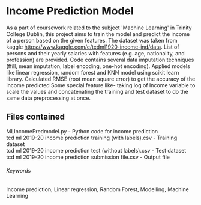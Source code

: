 # Income Prediction Model

As a part of coursework related to the subject 'Machine Learning' in Trinity College Dublin, this project aims to train the model and predict the income of a person based on the given features. The dataset was taken from kaggle https://www.kaggle.com/c/tcdml1920-income-ind/data. List of persons and their yearly salaries with features (e.g. age, nationality, and profession) are provided. Code contains several data imputation techniques (ffill, mean imputation, label encoding, one-hot encoding). Applied models like linear regression, random forest and KNN model using scikit learn library. Calculated RMSE (root mean square error) to get the accuracy of the income predicted Some special feature like- taking log of Income variable to scale the values and concatenating the training and test dataset to do the same data preprocessing at once.

## Files contained
MLIncomePredmodel.py - Python code for income prediction  
tcd ml 2019-20 income prediction training (with labels).csv - Training dataset  
tcd ml 2019-20 income prediction test (without labels).csv - Test dataset  
tcd ml 2019-20 income prediction submission file.csv - Output file

###### Keywords
Income prediction, Linear regression, Random Forest, Modelling, Machine Learning

